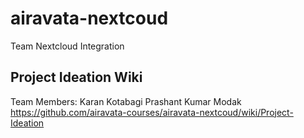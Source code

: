 # airavata-nextcoud
Team Nextcloud Integration

## Project Ideation Wiki

Team Members:
Karan Kotabagi
Prashant Kumar Modak
https://github.com/airavata-courses/airavata-nextcoud/wiki/Project-Ideation





 
